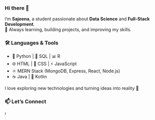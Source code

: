 ### Hi there 👋

I’m **Sajeena**, a student passionate about **Data Science** and **Full-Stack Development**.  
🌱 Always learning, building projects, and improving my skills.

### 🛠️ Languages & Tools
- 🐍 Python | 💾 SQL | 📊 R  
- 🌐 HTML | 🎨 CSS | ⚡ JavaScript  
- ⚛️ MERN Stack (MongoDB, Express, React, Node.js) 
- ☕ Java | 📱 Kotlin


I love exploring new technologies and turning ideas into reality 🚀

### 📫 Let’s Connect
<a href="https://www.linkedin.com/in/sajeena-mahotra/">
  <img src="https://cdn.jsdelivr.net/npm/simple-icons@v9/icons/linkedin.svg" alt="LinkedIn" width="10"/>
</a>

